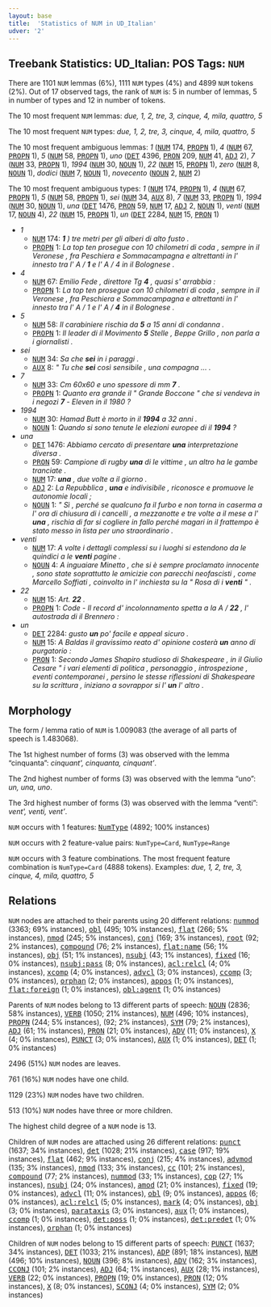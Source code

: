 ```yaml
---
layout: base
title:  'Statistics of NUM in UD_Italian'
udver: '2'
---
```


## Treebank Statistics: UD_Italian: POS Tags: `NUM`

There are 1101 `NUM` lemmas (6%), 1111 `NUM` types (4%) and 4899 `NUM` tokens (2%).
Out of 17 observed tags, the rank of `NUM` is: 5 in number of lemmas, 5 in number of types and 12 in number of tokens.

The 10 most frequent `NUM` lemmas: <em>due, 1, 2, tre, 3, cinque, 4, mila, quattro, 5</em>

The 10 most frequent `NUM` types:  <em>due, 1, 2, tre, 3, cinque, 4, mila, quattro, 5</em>

The 10 most frequent ambiguous lemmas: <em>1</em> (<tt><a href="it-pos-NUM.html">NUM</a></tt> 174, <tt><a href="it-pos-PROPN.html">PROPN</a></tt> 1), <em>4</em> (<tt><a href="it-pos-NUM.html">NUM</a></tt> 67, <tt><a href="it-pos-PROPN.html">PROPN</a></tt> 1), <em>5</em> (<tt><a href="it-pos-NUM.html">NUM</a></tt> 58, <tt><a href="it-pos-PROPN.html">PROPN</a></tt> 1), <em>uno</em> (<tt><a href="it-pos-DET.html">DET</a></tt> 4396, <tt><a href="it-pos-PRON.html">PRON</a></tt> 209, <tt><a href="it-pos-NUM.html">NUM</a></tt> 41, <tt><a href="it-pos-ADJ.html">ADJ</a></tt> 2), <em>7</em> (<tt><a href="it-pos-NUM.html">NUM</a></tt> 33, <tt><a href="it-pos-PROPN.html">PROPN</a></tt> 1), <em>1994</em> (<tt><a href="it-pos-NUM.html">NUM</a></tt> 30, <tt><a href="it-pos-NOUN.html">NOUN</a></tt> 1), <em>22</em> (<tt><a href="it-pos-NUM.html">NUM</a></tt> 15, <tt><a href="it-pos-PROPN.html">PROPN</a></tt> 1), <em>zero</em> (<tt><a href="it-pos-NUM.html">NUM</a></tt> 8, <tt><a href="it-pos-NOUN.html">NOUN</a></tt> 1), <em>dodici</em> (<tt><a href="it-pos-NUM.html">NUM</a></tt> 7, <tt><a href="it-pos-NOUN.html">NOUN</a></tt> 1), <em>novecento</em> (<tt><a href="it-pos-NOUN.html">NOUN</a></tt> 2, <tt><a href="it-pos-NUM.html">NUM</a></tt> 2)

The 10 most frequent ambiguous types:  <em>1</em> (<tt><a href="it-pos-NUM.html">NUM</a></tt> 174, <tt><a href="it-pos-PROPN.html">PROPN</a></tt> 1), <em>4</em> (<tt><a href="it-pos-NUM.html">NUM</a></tt> 67, <tt><a href="it-pos-PROPN.html">PROPN</a></tt> 1), <em>5</em> (<tt><a href="it-pos-NUM.html">NUM</a></tt> 58, <tt><a href="it-pos-PROPN.html">PROPN</a></tt> 1), <em>sei</em> (<tt><a href="it-pos-NUM.html">NUM</a></tt> 34, <tt><a href="it-pos-AUX.html">AUX</a></tt> 8), <em>7</em> (<tt><a href="it-pos-NUM.html">NUM</a></tt> 33, <tt><a href="it-pos-PROPN.html">PROPN</a></tt> 1), <em>1994</em> (<tt><a href="it-pos-NUM.html">NUM</a></tt> 30, <tt><a href="it-pos-NOUN.html">NOUN</a></tt> 1), <em>una</em> (<tt><a href="it-pos-DET.html">DET</a></tt> 1476, <tt><a href="it-pos-PRON.html">PRON</a></tt> 59, <tt><a href="it-pos-NUM.html">NUM</a></tt> 17, <tt><a href="it-pos-ADJ.html">ADJ</a></tt> 2, <tt><a href="it-pos-NOUN.html">NOUN</a></tt> 1), <em>venti</em> (<tt><a href="it-pos-NUM.html">NUM</a></tt> 17, <tt><a href="it-pos-NOUN.html">NOUN</a></tt> 4), <em>22</em> (<tt><a href="it-pos-NUM.html">NUM</a></tt> 15, <tt><a href="it-pos-PROPN.html">PROPN</a></tt> 1), <em>un</em> (<tt><a href="it-pos-DET.html">DET</a></tt> 2284, <tt><a href="it-pos-NUM.html">NUM</a></tt> 15, <tt><a href="it-pos-PRON.html">PRON</a></tt> 1)


* <em>1</em>
  * <tt><a href="it-pos-NUM.html">NUM</a></tt> 174: <em><b>1</b> ) tre metri per gli alberi di alto fusto .</em>
  * <tt><a href="it-pos-PROPN.html">PROPN</a></tt> 1: <em>La top ten prosegue con 10 chilometri di coda , sempre in il Veronese , fra Peschiera e Sommacampagna e altrettanti in l' innesto tra l' A / <b>1</b> e l' A / 4 in il Bolognese .</em>
* <em>4</em>
  * <tt><a href="it-pos-NUM.html">NUM</a></tt> 67: <em>Emilio Fede , direttore Tg <b>4</b> , quasi s' arrabbia :</em>
  * <tt><a href="it-pos-PROPN.html">PROPN</a></tt> 1: <em>La top ten prosegue con 10 chilometri di coda , sempre in il Veronese , fra Peschiera e Sommacampagna e altrettanti in l' innesto tra l' A / 1 e l' A / <b>4</b> in il Bolognese .</em>
* <em>5</em>
  * <tt><a href="it-pos-NUM.html">NUM</a></tt> 58: <em>Il carabiniere rischia da <b>5</b> a 15 anni di condanna .</em>
  * <tt><a href="it-pos-PROPN.html">PROPN</a></tt> 1: <em>Il leader di il Movimento <b>5</b> Stelle , Beppe Grillo , non parla a i giornalisti .</em>
* <em>sei</em>
  * <tt><a href="it-pos-NUM.html">NUM</a></tt> 34: <em>Sa che <b>sei</b> in i paraggi .</em>
  * <tt><a href="it-pos-AUX.html">AUX</a></tt> 8: <em>" Tu che <b>sei</b> così sensibile , una compagna ... .</em>
* <em>7</em>
  * <tt><a href="it-pos-NUM.html">NUM</a></tt> 33: <em>Cm 60x60 e uno spessore di mm <b>7</b> .</em>
  * <tt><a href="it-pos-PROPN.html">PROPN</a></tt> 1: <em>Quanto era grande il " Grande Boccone " che si vendeva in i negozi <b>7</b> - Eleven in il 1980 ?</em>
* <em>1994</em>
  * <tt><a href="it-pos-NUM.html">NUM</a></tt> 30: <em>Hamad Butt è morto in il <b>1994</b> a 32 anni .</em>
  * <tt><a href="it-pos-NOUN.html">NOUN</a></tt> 1: <em>Quando si sono tenute le elezioni europee di il <b>1994</b> ?</em>
* <em>una</em>
  * <tt><a href="it-pos-DET.html">DET</a></tt> 1476: <em>Abbiamo cercato di presentare <b>una</b> interpretazione diversa .</em>
  * <tt><a href="it-pos-PRON.html">PRON</a></tt> 59: <em>Campione di rugby <b>una</b> di le vittime , un altro ha le gambe tranciate .</em>
  * <tt><a href="it-pos-NUM.html">NUM</a></tt> 17: <em><b>una</b> , due volte a il giorno .</em>
  * <tt><a href="it-pos-ADJ.html">ADJ</a></tt> 2: <em>La Repubblica , <b>una</b> e indivisibile , riconosce e promuove le autonomie locali ;</em>
  * <tt><a href="it-pos-NOUN.html">NOUN</a></tt> 1: <em>" Sì , perché se qualcuno fa il furbo e non torna in caserma a l' ora di chiusura di i cancelli , a mezzanotte e tre volte a il mese a l' <b>una</b> , rischia di far si cogliere in fallo perché magari in il frattempo è stato messo in lista per uno straordinario .</em>
* <em>venti</em>
  * <tt><a href="it-pos-NUM.html">NUM</a></tt> 17: <em>A volte i dettagli complessi su i luoghi si estendono da le quindici a le <b>venti</b> pagine .</em>
  * <tt><a href="it-pos-NOUN.html">NOUN</a></tt> 4: <em>A inguaiare Minetto , che si è sempre proclamato innocente , sono state soprattutto le amicizie con parecchi neofascisti , come Marcello Soffiati , coinvolto in l' inchiesta su la " Rosa di i <b>venti</b> " .</em>
* <em>22</em>
  * <tt><a href="it-pos-NUM.html">NUM</a></tt> 15: <em>Art. <b>22</b> .</em>
  * <tt><a href="it-pos-PROPN.html">PROPN</a></tt> 1: <em>Code - Il record d' incolonnamento spetta a la A / <b>22</b> , l' autostrada di il Brennero :</em>
* <em>un</em>
  * <tt><a href="it-pos-DET.html">DET</a></tt> 2284: <em>gusto <b>un</b> po' facile e appeal sicuro .</em>
  * <tt><a href="it-pos-NUM.html">NUM</a></tt> 15: <em>A Baldas il gravissimo reato d' opinione costerà <b>un</b> anno di purgatorio :</em>
  * <tt><a href="it-pos-PRON.html">PRON</a></tt> 1: <em>Secondo James Shapiro studioso di Shakespeare , in il Giulio Cesare " i vari elementi di politica , personaggio , introspezione , eventi contemporanei , persino le stesse riflessioni di Shakespeare su la scrittura , iniziano a sovrappor si l' <b>un</b> l' altro .</em>

## Morphology

The form / lemma ratio of `NUM` is 1.009083 (the average of all parts of speech is 1.483068).

The 1st highest number of forms (3) was observed with the lemma “cinquanta”: <em>cinquant', cinquanta, cinquant’</em>.

The 2nd highest number of forms (3) was observed with the lemma “uno”: <em>un, una, uno</em>.

The 3rd highest number of forms (3) was observed with the lemma “venti”: <em>vent', venti, vent’</em>.

`NUM` occurs with 1 features: <tt><a href="it-feat-NumType.html">NumType</a></tt> (4892; 100% instances)

`NUM` occurs with 2 feature-value pairs: `NumType=Card`, `NumType=Range`

`NUM` occurs with 3 feature combinations.
The most frequent feature combination is `NumType=Card` (4888 tokens).
Examples: <em>due, 1, 2, tre, 3, cinque, 4, mila, quattro, 5</em>


## Relations

`NUM` nodes are attached to their parents using 20 different relations: <tt><a href="it-dep-nummod.html">nummod</a></tt> (3363; 69% instances), <tt><a href="it-dep-obl.html">obl</a></tt> (495; 10% instances), <tt><a href="it-dep-flat.html">flat</a></tt> (266; 5% instances), <tt><a href="it-dep-nmod.html">nmod</a></tt> (245; 5% instances), <tt><a href="it-dep-conj.html">conj</a></tt> (169; 3% instances), <tt><a href="it-dep-root.html">root</a></tt> (92; 2% instances), <tt><a href="it-dep-compound.html">compound</a></tt> (76; 2% instances), <tt><a href="it-dep-flat-name.html">flat:name</a></tt> (56; 1% instances), <tt><a href="it-dep-obj.html">obj</a></tt> (51; 1% instances), <tt><a href="it-dep-nsubj.html">nsubj</a></tt> (43; 1% instances), <tt><a href="it-dep-fixed.html">fixed</a></tt> (16; 0% instances), <tt><a href="it-dep-nsubj-pass.html">nsubj:pass</a></tt> (8; 0% instances), <tt><a href="it-dep-acl-relcl.html">acl:relcl</a></tt> (4; 0% instances), <tt><a href="it-dep-xcomp.html">xcomp</a></tt> (4; 0% instances), <tt><a href="it-dep-advcl.html">advcl</a></tt> (3; 0% instances), <tt><a href="it-dep-ccomp.html">ccomp</a></tt> (3; 0% instances), <tt><a href="it-dep-orphan.html">orphan</a></tt> (2; 0% instances), <tt><a href="it-dep-appos.html">appos</a></tt> (1; 0% instances), <tt><a href="it-dep-flat-foreign.html">flat:foreign</a></tt> (1; 0% instances), <tt><a href="it-dep-obl-agent.html">obl:agent</a></tt> (1; 0% instances)

Parents of `NUM` nodes belong to 13 different parts of speech: <tt><a href="it-pos-NOUN.html">NOUN</a></tt> (2836; 58% instances), <tt><a href="it-pos-VERB.html">VERB</a></tt> (1050; 21% instances), <tt><a href="it-pos-NUM.html">NUM</a></tt> (496; 10% instances), <tt><a href="it-pos-PROPN.html">PROPN</a></tt> (244; 5% instances),  (92; 2% instances), <tt><a href="it-pos-SYM.html">SYM</a></tt> (79; 2% instances), <tt><a href="it-pos-ADJ.html">ADJ</a></tt> (61; 1% instances), <tt><a href="it-pos-PRON.html">PRON</a></tt> (21; 0% instances), <tt><a href="it-pos-ADV.html">ADV</a></tt> (11; 0% instances), <tt><a href="it-pos-X.html">X</a></tt> (4; 0% instances), <tt><a href="it-pos-PUNCT.html">PUNCT</a></tt> (3; 0% instances), <tt><a href="it-pos-AUX.html">AUX</a></tt> (1; 0% instances), <tt><a href="it-pos-DET.html">DET</a></tt> (1; 0% instances)

2496 (51%) `NUM` nodes are leaves.

761 (16%) `NUM` nodes have one child.

1129 (23%) `NUM` nodes have two children.

513 (10%) `NUM` nodes have three or more children.

The highest child degree of a `NUM` node is 13.

Children of `NUM` nodes are attached using 26 different relations: <tt><a href="it-dep-punct.html">punct</a></tt> (1637; 34% instances), <tt><a href="it-dep-det.html">det</a></tt> (1028; 21% instances), <tt><a href="it-dep-case.html">case</a></tt> (917; 19% instances), <tt><a href="it-dep-flat.html">flat</a></tt> (462; 9% instances), <tt><a href="it-dep-conj.html">conj</a></tt> (215; 4% instances), <tt><a href="it-dep-advmod.html">advmod</a></tt> (135; 3% instances), <tt><a href="it-dep-nmod.html">nmod</a></tt> (133; 3% instances), <tt><a href="it-dep-cc.html">cc</a></tt> (101; 2% instances), <tt><a href="it-dep-compound.html">compound</a></tt> (77; 2% instances), <tt><a href="it-dep-nummod.html">nummod</a></tt> (33; 1% instances), <tt><a href="it-dep-cop.html">cop</a></tt> (27; 1% instances), <tt><a href="it-dep-nsubj.html">nsubj</a></tt> (24; 0% instances), <tt><a href="it-dep-amod.html">amod</a></tt> (21; 0% instances), <tt><a href="it-dep-fixed.html">fixed</a></tt> (19; 0% instances), <tt><a href="it-dep-advcl.html">advcl</a></tt> (11; 0% instances), <tt><a href="it-dep-obl.html">obl</a></tt> (9; 0% instances), <tt><a href="it-dep-appos.html">appos</a></tt> (6; 0% instances), <tt><a href="it-dep-acl-relcl.html">acl:relcl</a></tt> (5; 0% instances), <tt><a href="it-dep-mark.html">mark</a></tt> (4; 0% instances), <tt><a href="it-dep-obj.html">obj</a></tt> (3; 0% instances), <tt><a href="it-dep-parataxis.html">parataxis</a></tt> (3; 0% instances), <tt><a href="it-dep-aux.html">aux</a></tt> (1; 0% instances), <tt><a href="it-dep-ccomp.html">ccomp</a></tt> (1; 0% instances), <tt><a href="it-dep-det-poss.html">det:poss</a></tt> (1; 0% instances), <tt><a href="it-dep-det-predet.html">det:predet</a></tt> (1; 0% instances), <tt><a href="it-dep-orphan.html">orphan</a></tt> (1; 0% instances)

Children of `NUM` nodes belong to 15 different parts of speech: <tt><a href="it-pos-PUNCT.html">PUNCT</a></tt> (1637; 34% instances), <tt><a href="it-pos-DET.html">DET</a></tt> (1033; 21% instances), <tt><a href="it-pos-ADP.html">ADP</a></tt> (891; 18% instances), <tt><a href="it-pos-NUM.html">NUM</a></tt> (496; 10% instances), <tt><a href="it-pos-NOUN.html">NOUN</a></tt> (396; 8% instances), <tt><a href="it-pos-ADV.html">ADV</a></tt> (162; 3% instances), <tt><a href="it-pos-CCONJ.html">CCONJ</a></tt> (101; 2% instances), <tt><a href="it-pos-ADJ.html">ADJ</a></tt> (64; 1% instances), <tt><a href="it-pos-AUX.html">AUX</a></tt> (28; 1% instances), <tt><a href="it-pos-VERB.html">VERB</a></tt> (22; 0% instances), <tt><a href="it-pos-PROPN.html">PROPN</a></tt> (19; 0% instances), <tt><a href="it-pos-PRON.html">PRON</a></tt> (12; 0% instances), <tt><a href="it-pos-X.html">X</a></tt> (8; 0% instances), <tt><a href="it-pos-SCONJ.html">SCONJ</a></tt> (4; 0% instances), <tt><a href="it-pos-SYM.html">SYM</a></tt> (2; 0% instances)

